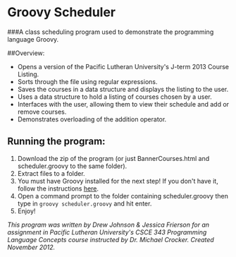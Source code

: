 Groovy Scheduler
================

###A class scheduling program used to demonstrate the programming language Groovy.

##Overview:
* Opens a version of the Pacific Lutheran University's J-term 2013 Course Listing.
* Sorts through the file using regular expressions.
* Saves the courses in a data structure and displays the listing to the user.
* Uses a data structure to hold a listing of courses chosen by a user.
* Interfaces with the user, allowing them to view their schedule and add or remove courses.
* Demonstrates overloading of the addition operator.

## Running the program:
1. Download the zip of the program (or just BannerCourses.html and scheduler.groovy to the same folder).
2. Extract files to a folder.
3. You must have Groovy installed for the next step! If you don't have it, follow the instructions [here](http://groovy.codehaus.org).
4. Open a command prompt to the folder containing scheduler.groovy then type in `groovy scheduler.groovy` and hit enter.
5. Enjoy!

*This program was written by Drew Johnson & Jessica Frierson for an assignment in Pacific Lutheran University's CSCE 343 Programming Language Concepts course instructed by Dr. Michael Crocker. 
Created November 2012.*